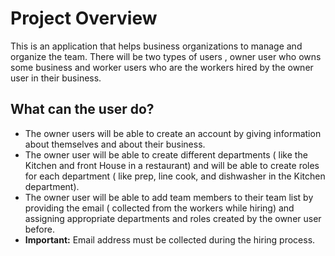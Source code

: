 # Project Overview

This is an application that helps business organizations to manage and organize the team. There will be two types of users , owner user who owns some business and worker users who are the workers hired by the owner user in their business.

## What can the user do?

- The owner users will be able to create an account by giving information about themselves and about their business.
- The owner user will be able to create different departments ( like the Kitchen and front House in a restaurant)  and will be able to create roles for each department ( like prep, line cook, and dishwasher in the Kitchen department).
- The owner user will be able to add team members to their team list by providing the email ( collected from the workers while hiring) and assigning appropriate departments and roles created by the owner user before.  
-  **Important:** Email address must be collected during the hiring process.
